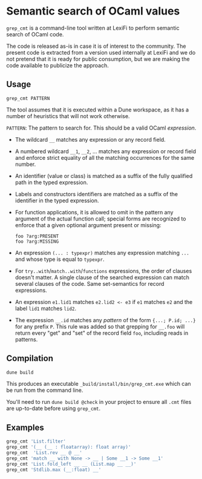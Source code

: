 # Semantic search of OCaml values

`grep_cmt` is a command-line tool written at LexiFi to perform semantic search
of OCaml code.

The code is released as-is in case it is of interest to the community. The
present code is extracted from a version used internally at LexiFi and we do not
pretend that it is ready for public consumption, but we are making the code
available to publicize the approach.

## Usage

```shell
grep_cmt PATTERN
```

The tool assumes that it is executed within a Dune workspace, as it has a number
of heuristics that will not work otherwise.

`PATTERN`: The pattern to search for. This should be a valid OCaml *expression*.

- The wildcard `__` matches any expression or any record field.

- A numbered wildcard `__1`, `__2`, ... matches any expression or record field
  and enforce strict equality of all the matching occurrences for the same
  number.

- An identifier (value or class) is matched as a suffix of the fully qualified
  path in the typed expression.

- Labels and constructors identifiers are matched as a suffix of the identifier
  in the typed expression.

- For function applications, it is allowed to omit in the pattern any argument
  of the actual function call; special forms are recognized to enforce that a
  given optional argument present or missing:
  ```
  foo ?arg:PRESENT
  foo ?arg:MISSING
  ```

- An expression `(... : typexpr)` matches any expression matching `...` and
  whose type is equal to `typexpr`.

- For `try..with`/`match..with`/`functions` expressions, the order of clauses
  doesn't matter.  A single clause of the searched expression can match several
  clauses of the code.  Same set-semantics for record expressions.

- An expression `e1.lid1` matches `e2.lid2 <- e3` if `e1` matches `e2` and the
  label `lid1` matches `lid2`.

- The expression `__.id` matches any *pattern* of the form `{...; P.id; ...}`
  for any prefix `P`. This rule was added so that grepping for `__.foo` will
  return every "get" and "set" of the record field `foo`, including reads in
  patterns.

## Compilation

```sh
dune build
```

This produces an executable `_build/install/bin/grep_cmt.exe` which can be run
from the command line.

You'll need to run `dune build @check` in your project to ensure all `.cmt`
files are up-to-date before using `grep_cmt`.

## Examples

```sh
grep_cmt 'List.filter'
grep_cmt '(__ (__ : floatarray): float array)'
grep_cmt  'List.rev __ @ __'
grep_cmt 'match __ with None -> __ | Some __1 -> Some __1'
grep_cmt 'List.fold_left __ __ (List.map __ __)'
grep_cmt 'Stdlib.max (__:float) __'
```

